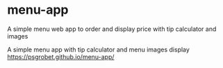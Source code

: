 # menu-app
A simple menu web app to order and display price with tip calculator and images

A simple menu app with tip calculator and menu images display
https://psgrobet.github.io/menu-app/
